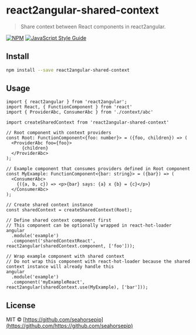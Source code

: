 # react2angular-shared-context

> Share context between React components in react2angular.

[![NPM](https://img.shields.io/npm/v/react2angular-shared-context.svg)](https://www.npmjs.com/package/react2angular-shared-context) [![JavaScript Style Guide](https://img.shields.io/badge/code_style-standard-brightgreen.svg)](https://standardjs.com)

## Install

```bash
npm install --save react2angular-shared-context
```

## Usage

```tsx
import { react2angular } from 'react2angular';
import React, { FunctionComponent } from 'react'
import { ProviderAbc, ConsumerAbc } from './context/abc'

import createSharedContext from 'react2angular-shared-context'

// Root component with context providers
const Root: FunctionComponent<{foo: number}> = ({foo, children}) => (
  <ProviderAbc foo={foo}>
      {children}
  </ProviderAbc>
);

// Example component that consumes providers defined in Root component
const MyExample: FunctionComponent<{bar: string}> = ({bar}) => (
  <ConsumerAbc>
    {({a, b, c}) => <p>{bar} says: {a} x {b} = {c}</p>}
  </ConsumerAbc>
);

// Create shared context instance
const sharedContext = createSharedContext(Root);

// Define shared context component first
// This component can be optionally wrapped in react-hot-loader
angular
  .module('example')
  .component('sharedContextReact', react2angular(sharedContext.component, ['foo']));

// Wrap example component with shared context
// Do not wrap this component with react-hot-loader because the shared context instance will already handle this
angular
  .module('example')
  .component('myExampleReact', react2angular(sharedContext.use(MyExample), ['bar']));
```

## License

MIT © [https://github.com/seahorsepip](https://github.com/https://github.com/seahorsepip)
